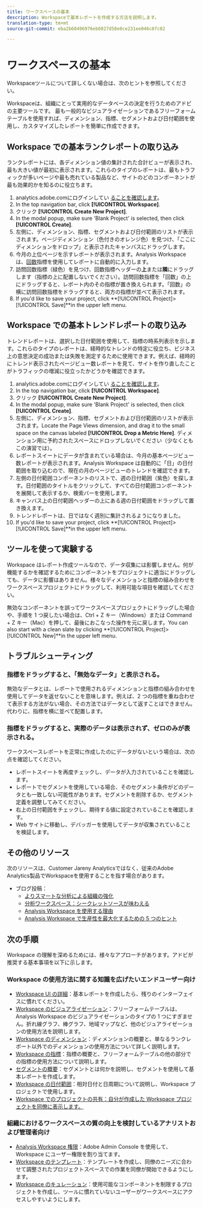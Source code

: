 ```yaml
---
title: ワークスペースの基本
description: Workspaceで基本レポートを作成する方法を説明します。
translation-type: tm+mt
source-git-commit: eba2b60496976eb6027d58e0ce231ee046c8fc02

---
```



# ワークスペースの基本

Workspaceツールについて詳しくない場合は、次のヒントを参照してください。

Workspaceは、組織にとって実用的なデータベースの決定を行うためのアドビの主要ツールです。 最も一般的なビジュアライゼーションであるフリーフォームテーブルを使用すれば、ディメンション、指標、セグメントおよび日付範囲を使用し、カスタマイズしたレポートを簡単に作成できます。

## Workspace での基本ランクレポートの取り込み

ランクレポートには、各ディメンション値の集計された合計ビューが表示され、最も大きい値が最初に表示されます。これらのタイプのレポートは、最もトラフィックが多いページや最も売れている製品など、サイトのどのコンポーネントが最も効果的かを知るのに役立ちます。

1. analytics.adobe.comにログインしてい [ることを確認します](https://analytics.adobe.com)。
1. In the top navigation bar, click **[!UICONTROL Workspace]**.
1. クリック **[!UICONTROL Create New Project]**.
1. In the modal popup, make sure &#39;Blank Project&#39; is selected, then click **[!UICONTROL Create]**.
1. 左側に、ディメンション、指標、セグメントおよび日付範囲のリストが表示されます。ページディメンション（色付きのオレンジ色）を見つけ、「ここにディメンションをドロップ」と表示されたキャンバスにドラッグします。
1. 今月の上位ページを示すレポートが表示されます。Analysis Workspace は、[回数](https://docs.adobe.com/content/help/en/analytics/components/variables/metrics/metrics-occurrences.html)指標を使用してレポートに自動的に入力します。
1. 訪問回数指標（緑色）を見つけ、回数指標ヘッダーの&#x200B;**上**&#x200B;または&#x200B;**隣**&#x200B;にドラッグします（指標の上に配置しないでください）。訪問回数指標を「回数」の上にドラッグすると、レポート内のその指標が置き換えられます。「回数」の横に訪問回数指標をドラッグすると、両方の指標が並べて表示されます。
1. If you&#39;d like to save your project, click **[!UICONTROL Project]>[!UICONTROL Save]**in the upper left menu.

## Workspace での基本トレンドレポートの取り込み

トレンドレポートは、選択した日付範囲を使用して、指標の時系列表示を示します。これらのタイプのレポートは、経時的なトレンドの特定に役立ち、ビジネス上の意思決定の成功または失敗を測定するために使用できます。例えば、経時的にトレンド表示されたページビュー数レポートを見て、サイトを作り直したことがトラフィックの増減に役立ったかどうかを確認できます。

1. analytics.adobe.comにログインしてい [ることを確認します](https://analytics.adobe.com)。
1. In the top navigation bar, click **[!UICONTROL Workspace]**.
1. クリック **[!UICONTROL Create New Project]**.
1. In the modal popup, make sure &#39;Blank Project&#39; is selected, then click **[!UICONTROL Create]**.
1. 左側に、ディメンション、指標、セグメントおよび日付範囲のリストが表示されます。Locate the Page Views dimension, and drag it to the small space on the canvas labeled **[!UICONTROL Drop a Metric Here]**. ディメンション用に予約されたスペースにドロップしないでください（少なくともこの演習では）。
1. レポートスイートにデータが含まれている場合は、今月の基本ページビュー数レポートが表示されます。Analysis Workspace は自動的に「日」の日付範囲を取り込むので、現在の月のページビューのトレンドを確認できます。
1. 左側の日付範囲コンポーネントのリストで、週の日付範囲（紫色）を探します。日付範囲のタイトルをクリックして、すべての日付範囲コンポーネントを展開して表示するか、検索バーを使用します。
1. キャンバス上の日付範囲ヘッダーの上にある週の日付範囲をドラッグして置き換えます。
1. トレンドレポートは、日ではなく週別に集計されるようになりました。
1. If you&#39;d like to save your project, click **[!UICONTROL Project]>[!UICONTROL Save]**in the upper left menu.

## ツールを使って実験する

 Workspace はレポート作成ツールなので、データ収集には影響しません。何が機能するかを確認するためにコンポーネントをプロジェクトに適当にドラッグしても、データに影響はありません。様々なディメンションと指標の組み合わせをワークスペースプロジェクトにドラッグして、利用可能な項目を確認してください。

無効なコンポーネントを誤ってワークスペースプロジェクトにドラッグした場合や、手順を 1 つ戻したい場合は、Ctrl + Z キー（Windows）または Command + Z キー（Mac）を押して、最後におこなった操作を元に戻します。You can also start with a clean slate by clicking **[!UICONTROL Project]>[!UICONTROL New]**in the upper left menu.

## トラブルシューティング

### 指標をドラッグすると、「無効なデータ」と表示される。

無効なデータとは、レポートで使用されるディメンションと指標の組み合わせを使用してデータを返せないことを意味します。例えば、2 つの指標を重ね合わせて表示する方法がない場合、その方法ではデータとして返すことはできません。代わりに、指標を横に並べて配置します。

### 指標をドラッグすると、実際のデータは表示されず、ゼロのみが表示される。

ワークスペースレポートを正常に作成したのにデータがないという場合は、次の点を確認してください。

* レポートスイートを再度チェックし、データが入力されていることを確認します。
* レポートでセグメントを使用している場合、そのセグメント条件がどのデータとも一致しない可能性があります。セグメントを削除するか、セグメント定義を調整してみてください。
* 右上の日付範囲をチェックし、期待する値に設定されていることを確認します。
* Web サイトに移動し、デバッガーを使用してデータが収集されていることを検証します。

## その他のリソース

次のリソースは、Customer Jareny Analyticsではなく、従来のAdobe Analytics製品でWorkspaceを使用することを指す場合があります。

* ブログ投稿：
   * [よりスマートな分析による組織の強化](https://theblog.adobe.com/adobe-analytics-fall-2016-release-empowering-organizations-smarter-analysis/)
   * [分析ワークスペース：シークレットソースが味わえる](https://theblog.adobe.com/analysis-workspace-secret-sauce-getting-tastier/)
   * [Analysis Workspace を使用する理由](https://theblog.adobe.com/why-you-should-be-using-analysis-workspace-in-adobe-analytics/)
   * [Analysis Workspace で生産性を最大化するための 5 つのヒント](https://theblog.adobe.com/5-tips-maximize-productivity-analysis-workspace/)

## 次の手順

 Workspace の理解を深めるためには、様々なアプローチがあります。アドビが推奨する基本事項を以下に示します。

###  Workspace の使用方法に関する知識を広げたいエンドユーザー向け

* [Workspace UI の詳細](https://docs.adobe.com/content/help/en/analytics/analyze/analysis-workspace/build-workspace-project/t-freeform-project.html)：基本レポートを作成したら、残りのインターフェイスに慣れてください。
* [Workspace のビジュアライゼーション](https://docs.adobe.com/content/help/en/analytics/analyze/analysis-workspace/visualizations/freeform-analysis-visualizations.html)：フリーフォームテーブルは、Analysis Workspace のビジュアライゼーションのタイプの 1 つにすぎません。折れ線グラフ、棒グラフ、地域マップなど、他のビジュアライゼーションの使用方法を説明します。
* [Workspace のディメンション](https://docs.adobe.com/content/help/en/analytics/analyze/analysis-workspace/components/dimensions/t-breakdown-fa.html)：ディメンションの概要と、単なるランクレポート以外でのディメンションの使用方法について詳しく説明します。
* [Workspace の指標](https://docs.adobe.com/content/help/en/analytics/analyze/analysis-workspace/components/apply-create-metrics.html)：指標の概要と、フリーフォームテーブルの他の部分での指標の使用方法について説明します。
* [セグメントの概要](https://docs.adobe.com/content/help/en/analytics/analyze/analysis-workspace/components/t-freeform-project-segment.html)：セグメントとは何かを説明し、セグメントを使用して基本レポートを作成します。
* [Workspace の日付範囲](https://docs.adobe.com/content/help/en/analytics/analyze/analysis-workspace/components/calendar-date-ranges/calendar.html)：相対日付と日周期について説明し、Workspace プロジェクトで使用します。
* [Workspace でのプロジェクトの共有：自分が作成した Workspace プロジェクトを同僚に表示します。](https://docs.adobe.com/content/help/en/analytics/analyze/analysis-workspace/curate-share/curate.html)

### 組織におけるワークスペースの質の向上を検討しているアナリストおよび管理者向け

* [Analysis Workspace 権限](https://docs.adobe.com/content/help/en/core-services/interface/manage-users-and-products/admin-getting-started.html)：Adobe Admin Console を使用して、Workspace にユーザー権限を割り当てます。
* [Workspace のテンプレート](https://docs.adobe.com/content/help/en/analytics/analyze/analysis-workspace/build-workspace-project/starter-projects.html)：テンプレートを作成し、同僚のニーズに合わせて調整されたプロジェクトスペースでの作業を同僚が開始できるようにします。
* [Workspace のキュレーション](https://docs.adobe.com/content/help/en/analytics/analyze/analysis-workspace/curate-share/curate.html)：使用可能なコンポーネントを制限するプロジェクトを作成し、ツールに慣れていないユーザーがワークスペースにアクセスしやすいようにします。
